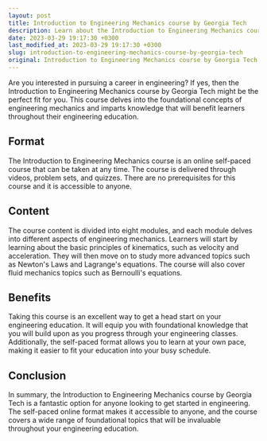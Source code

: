 ```yaml
---
layout: post
title: Introduction to Engineering Mechanics course by Georgia Tech
description: Learn about the Introduction to Engineering Mechanics course offered by Georgia Tech including its content, format, and benefits.
date: 2023-03-29 19:17:30 +0300
last_modified_at: 2023-03-29 19:17:30 +0300
slug: introduction-to-engineering-mechanics-course-by-georgia-tech
original: Introduction to Engineering Mechanics course by Georgia Tech
---
```


Are you interested in pursuing a career in engineering? If yes, then the Introduction to Engineering Mechanics course by Georgia Tech might be the perfect fit for you. This course delves into the foundational concepts of engineering mechanics and imparts knowledge that will benefit learners throughout their engineering education.

## Format

The Introduction to Engineering Mechanics course is an online self-paced course that can be taken at any time. The course is delivered through videos, problem sets, and quizzes. There are no prerequisites for this course and it is accessible to anyone.

## Content

The course content is divided into eight modules, and each module delves into different aspects of engineering mechanics. Learners will start by learning about the basic principles of kinematics, such as velocity and acceleration. They will then move on to study more advanced topics such as Newton's Laws and Lagrange's equations. The course will also cover fluid mechanics topics such as Bernoulli's equations.

## Benefits

Taking this course is an excellent way to get a head start on your engineering education. It will equip you with foundational knowledge that you will build upon as you progress through your engineering classes. Additionally, the self-paced format allows you to learn at your own pace, making it easier to fit your education into your busy schedule.

## Conclusion

In summary, the Introduction to Engineering Mechanics course by Georgia Tech is a fantastic option for anyone looking to get started in engineering. The self-paced online format makes it accessible to anyone, and the course covers a wide range of foundational topics that will be invaluable throughout your engineering education.